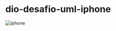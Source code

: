 # dio-desafio-uml-iphone


![iphone](https://github.com/user-attachments/assets/e4a3b709-f6a4-4012-92d1-2f63d02c483d)
